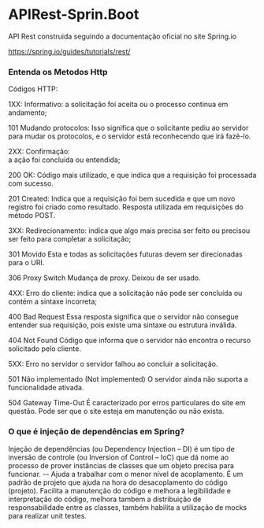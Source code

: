 # APIRest-Sprin.Boot
API Rest construida seguindo a documentação oficial no site Spring.io

https://spring.io/guides/tutorials/rest/



  <h3>Entenda os Metodos Http</h3>
  
  Códigos HTTP:

1XX: Informativo:
a solicitação foi aceita ou o processo continua em andamento;

101 Mudando protocolos:
Isso significa que o solicitante pediu ao servidor para mudar os protocolos, e o servidor está reconhecendo que irá fazê-lo.


2XX: Confirmação:  
a ação foi concluída ou entendida;

200 OK:
Código mais utilizado, e que indica que a requisição foi processada com sucesso.

201 Created:
Indica que a requisição foi bem sucedida e que um novo registro foi criado como resultado. Resposta utilizada em requisições do método POST.


3XX: Redirecionamento:
indica que algo mais precisa ser feito ou precisou ser feito para completar a solicitação;

301 Movido
Esta e todas as solicitações futuras devem ser direcionadas para o URI.

306 Proxy Switch
Mudança de proxy. Deixou de ser usado.


4XX: Erro do cliente:
indica que a solicitação não pode ser concluída ou contém a sintaxe incorreta;

400 Bad Request
Essa resposta significa que o servidor não consegue entender sua requisição, pois existe uma sintaxe ou estrutura inválida.

404 Not Found 
Código que informa que o servidor não encontra o recurso solicitado pelo cliente.

5XX: Erro no servidor
o servidor falhou ao concluir a solicitação.

501 Não implementado (Not implemented)
O servidor ainda não suporta a funcionalidade ativada.

504 Gateway Time-Out
É caracterizado por erros particulares do site em questão. Pode ser que o site esteja em manutenção ou não exista.



<h3>O que é injeção de dependências em Spring?</h3>
Injeção de dependências (ou Dependency Injection – DI) é um tipo de inversão de controle (ou Inversion of Control – IoC) que dá nome ao processo de prover instâncias de classes que um objeto precisa para funcionar.
--
Ajuda a trabalhar com o menor nível de acoplamento.
É um padrão de projeto que ajuda na hora do desacoplamento do código (projeto).
Facilita a manutenção do código e melhora a legibilidade e interpretação do código, melhora tambem a distribuição de responsabilidade entre as classes, também habilita a utilização de mocks para realizar unit testes.



